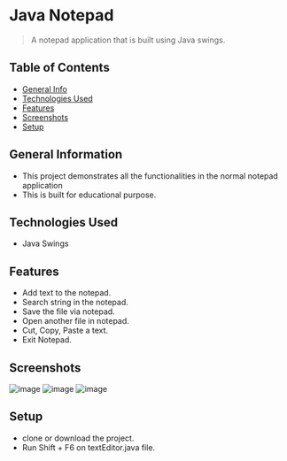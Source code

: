 
# Java Notepad
> A notepad application that is built using Java swings.

## Table of Contents
* [General Info](#general-information)
* [Technologies Used](#technologies-used)
* [Features](#features)
* [Screenshots](#screenshots)
* [Setup](#setup)

## General Information
- This project demonstrates all the functionalities in the normal notepad application
- This is built for educational purpose.


## Technologies Used
- Java Swings


## Features
- Add text to the notepad.
- Search string in the notepad.
- Save the file via notepad.
- Open another file in notepad.
- Cut, Copy, Paste a text.
- Exit Notepad.

## Screenshots
![image](https://user-images.githubusercontent.com/81974121/171912349-b878ce5b-20a7-4501-ae17-71558a39d46b.png)
![image](https://user-images.githubusercontent.com/81974121/171912525-e8abd7fe-9d21-42a8-9160-76b0dcabafc1.png)
![image](https://user-images.githubusercontent.com/81974121/171912673-dbe9da78-9b03-416e-9cae-b3b9b3853fc1.png)

## Setup
- clone or download the project.
- Run Shift + F6 on textEditor.java file.
